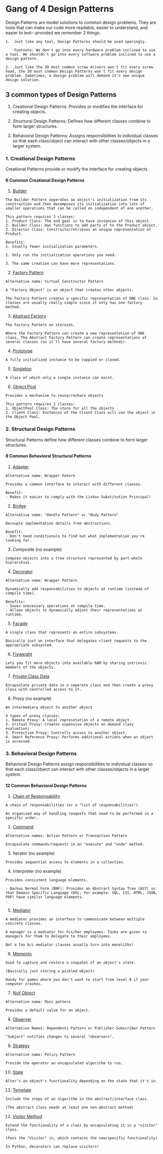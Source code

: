 # Gang of 4 Design Patterns

Design Patterns are model solutions to common design problems. They are tools that can make our code more readable, easier to understand, and easier to test--provided we remember 2 things:

    1.	Just like any tool, Design Patterns should be used sparingly.

        Footnote: We don't go into every hardware problem inclined to use a tool. We shouldn't go into every software problem inclined to use a design pattern. 

    2.	Just like the 30 most common screw drivers won't fit every screw head, the 30 most common Design Patterns won't fit every design problem. Sometimes, a design problem will demand it's own unique design solution. 

## 3 common types of Design Patterns

1. Creational Design Patterns: Provides or modifies the interface for creating objects.

2. Structural Design Patterns: Defines how different classes combine to form larger structures. 

3. Behavioral Design Patterns: Assigns responsibilities to individual classes so that each class/object can interact with other classes/objects in a larger system.  

### 1\. Creational Design Patterns

Creational Patterns provide or modify the interface for creating objects.

#### 6 Common Creational Design Patterns

1. [Builder](/system_architecture/design_patterns/creational/builder)
```
The Builder Pattern seperates an object's initialization from its construction and then decomposes its initialization into lots of smaller operations that can be called on independent of one another. 

This pattern requires 3 classes:
1. Product Class: The end goal is to have instances of this object. 
2. Builder Class: Has functions to add parts of to the Product object.
3. Director Class: Constructs/retrieves an unique representation of Product.

Benefits:
1. Usually fewer initialization parameters. 

2. Only run the initialization operations you need.

3. The same creation can have more representations.
```

2. [Factory Pattern](/system_architecture/design_patterns/creational/factory.py)
```
Alternative name: Virtual Constructor Pattern

A "Factory Object" is an object that creates other objects.

The Factory Pattern creates a specific representation of ONE class. So classes are usually really simple since it only has one factory method.
```

3. [Abstract Factory](/system_architecture/design_patterns/creational/abstract_factory.py)
```
The Factory Pattern on steroids.

Where the Factory Pattern can create a new representation of ONE class, The Abstract Factory Pattern can create representations of several classes (so it'll have several factory methods).
```

4. [Prototype](/system_architecture/design_patterns/creational/prototype.py)
```
A fully initialized instance to be coppied or cloned.
```

5. [Singleton](/system_architecture/design_patterns/creational/singleton.py)
```
A class of which only a single instance can exist.
```

6. [Object Pool](/system_architecture/design_patterns/creational/object_pool.py)
```
Provides a mechanism to reuse/reshare objects

This pattern requires 2 classes:
1. ObjectPool Class: The store for all the objects
2. Client Class: Instances of the Client Class will use the object in the Object Pool. 
```

### 2\. Structural Design Patterns

Structural Patterns define how different classes combine to form larger structures. 

#### 8 Common Behavioral Structural Patterns

1. [Adapter](/system_architecture/design_patterns/structural/adapter.py)
```
Alternative name: Wrapper Patern

Provides a common interface to interact with different classes.

Benefit:
- Makes it easier to comply with the Liskov Substitution Principal!
```

2. [Bridge](/system_architecture/design_patterns/structural/bridge.py)
```
Alternative name: "Handle Pattern" or "Body Pattern"

Decouple implmentation details from abstractions.

Benefit:
- Don't need conditionals to find out what implementation you're looking for.
```

3. Composite
(no example)
```
Compose objects into a tree structure represented by part-whole hierarchies.
```

4. [Decorator](/system_architecture/design_patterns/structural/decorator.py)
```
Alternative name: Wrapper Pattern

Dynamically add responsabilities to objects at runtime (instead of compile time). 

Benefits:
- Saves unecessary operations at compile time. 
- Allows objects to dynamically adjust their representations at runtime. 
```

5. [Facade](/system_architecture/design_patterns/structural/facade.py)
```
A single class that represents an entire subsystems.

Basically just an interface that delegates client requests to the appropriate subsystem. 
```

6. [Flyweight](/system_architecture/design_patterns/structural/flyweight.py)
```
Lets you fit more objects into available RAM by sharing intrinsic members of the objects.
```

7. [Private Class Data](/system_architecture/design_patterns/structural/private_class_data.py)
```
Encapsulate private data in a seperate class and then create a proxy class with controlled access to it.
```

8. Proxy
(no example)
```
An intermediary object to another object

4 types of proxy classes:
1. Remote Proxy: A local represntation of a remote object.
2. Vritual Proxy: Creates expensive objects on demand (lazy evaluation)
3. Protection Proxy: Controlls access to another object.
4. Smart Reference Proxy: Performs additional actions when an object is accessed.
```

### 3\. Behavioral Design Patterns 

Behavioral Design Patterns assign responsibilities to individual classes so that each class/object can interact with other classes/objects in a larger system.

#### 12 Common Behavioral Design Patterns

1. [Chain of Responsability](/system_architecture/design_patterns/behavioral/chain_of_responsability.py)
```
A chain of responsabilities (or a "list of responsabilities")

An organized way of handling reuqests that need to be performed in a specific order.
```

2. [Command](/system_architecture/design_patterns/behavioral/command.py)
```
Alternative names: Action Pattern or Transaction Pattern

Encapsulate commands/requests in an "execute" and "undo" method.
```

3. Iterator
(no example)
```
Provides sequential access to elements in a collection.
```

4. Interpreter
(no example)
```
Provides consistent language elements.

- Backus Normal Form (BNF): Provides an Abstract Syntax Tree (AST) so that Domain Specific Language (DSL; for example: SQL, CSS, HTML, JSON, PHP) have similar language elements.
- 
```

5. [Mediator](/system_architecture/design_patterns/behavioral/mediator.py)
```
A mediator provides an interface to communicate between multiple concrete classes.

A manager is a mediator for his/her employees. Tasks are given to managers for them to delegate to their employees. 

Not a fan b/c mediator classes usually turn into monoliths!
```

6. [Memento](/system_architecture/design_patterns/behavioral/memento.py)
```
Used to capture and restore a snapshot of an object's state.

(Basically just storing a pickled object)

Handy for games where you don't want to start from level 0 if your computer crashes. 
```

7. [Null Object](/system_architecture/design_patterns/behavioral/null_object.py)
```
Alternative name: Mini pattern

Provides a default value for an object.
```

8. [Observer](/system_architecture/design_patterns/behavioral/observer.py)
```
Alternative Names: Dependents Pattern or Publisher-Subscriber Pattern

"Subject" notifies changes to several "observers".
```

9. [Strategy](/system_architecture/design_patterns/behavioral/strategy.py)
```
Alternative name: Policy Pattern

Provide the operator an encapsulated algorithm to run.
```

10. [State](/system_architecture/design_patterns/behavioral/state.py)
```
Alter's an object's functionality depending on the state that it's in.
```

11. [Template](/system_architecture/design_patterns/behavioral/template.py)
```
Include the steps of an algorithm in the abstract/interface class.

(The abstract class needs at least one non-abstract method)

```

12. [Visitor Method](/system_architecture/design_patterns/behavioral/visitor.py)
```
Extend the functionality of a class by encapsulating it in a "visitor" class.

(Pass the "Visitor" in, which contains the new/specific functionality)

In Python, decorators can replace visitors!
```
